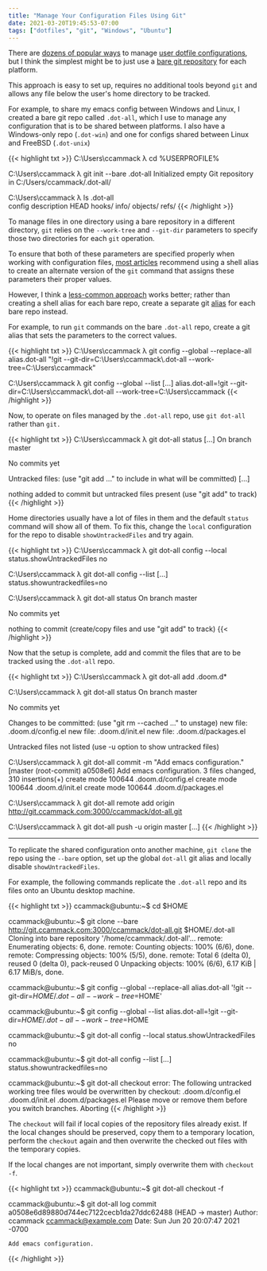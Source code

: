 ```yaml
---
title: "Manage Your Configuration Files Using Git"
date: 2021-03-20T19:45:53-07:00
tags: ["dotfiles", "git", "Windows", "Ubuntu"]
---
```


There are [dozens of popular ways](https://dotfiles.github.io/) to manage [user dotfile configurations](https://github.com/webpro/awesome-dotfiles),
but I think the simplest might be to just use a [bare git repository](https://www.atlassian.com/git/tutorials/dotfiles) for each platform.

<!--more-->

This approach is easy to set up, requires no additional tools beyond `git` and allows any file below the user's home directory to be tracked.

For example, to share my emacs config between Windows and Linux, I created a bare git repo called `.dot-all`, which I use to manage any configuration that is to be shared between platforms.
I also have a Windows-only repo (`.dot-win`) and one for configs shared between Linux and FreeBSD (`.dot-unix`)

{{< highlight txt >}}
C:\Users\ccammack
λ cd %USERPROFILE%

C:\Users\ccammack
λ git init --bare .dot-all
Initialized empty Git repository in C:/Users/ccammack/.dot-all/

C:\Users\ccammack
λ ls .dot-all\
config  description  HEAD  hooks/  info/  objects/  refs/
{{< /highlight >}}

To manage files in one directory using a bare repository in a different directory, `git` relies on the `--work-tree` and `--git-dir` parameters to specify those two directories for each `git` operation.

To ensure that both of these parameters are specified properly when working with configuration files, [most articles](https://www.atlassian.com/git/tutorials/dotfiles) recommend using a shell alias to create an alternate version of the `git` command that assigns these parameters their proper values.

However, I think a [less-common approach](https://dev.to/bowmanjd/store-home-directory-config-files-dotfiles-in-git-using-bash-zsh-or-powershell-the-bare-repo-approach-35l3) works better;
rather than creating a shell alias for each bare repo, create a separate git [alias](https://git-scm.com/book/en/v2/Git-Basics-Git-Aliases) for each bare repo instead.

For example, to run `git` commands on the bare `.dot-all` repo, create a git alias that sets the parameters to the correct values.

{{< highlight txt >}}
C:\Users\ccammack
λ git config --global --replace-all alias.dot-all "!git --git-dir=C:\\Users\\ccammack\\.dot-all --work-tree=C:\\Users\\ccammack"

C:\Users\ccammack
λ git config --global --list
[...]
alias.dot-all=!git --git-dir=C:\\Users\\ccammack\\.dot-all --work-tree=C:\\Users\\ccammack
{{< /highlight >}}

Now, to operate on files managed by the `.dot-all` repo, use `git dot-all` rather than `git.`

{{< highlight txt >}}
C:\Users\ccammack
λ git dot-all status
[...]
On branch master

No commits yet

Untracked files:
  (use "git add <file>..." to include in what will be committed)
		[...]

nothing added to commit but untracked files present (use "git add" to track)
{{< /highlight >}}

Home directories usually have a lot of files in them and the default `status` command will show all of them.
To fix this, change the `local` configuration for the repo to disable `showUntrackedFiles` and try again.

{{< highlight txt >}}
C:\Users\ccammack
λ git dot-all config --local status.showUntrackedFiles no

C:\Users\ccammack
λ git dot-all config --list
[...]
status.showuntrackedfiles=no

C:\Users\ccammack
λ git dot-all status
On branch master

No commits yet

nothing to commit (create/copy files and use "git add" to track)
{{< /highlight >}}

Now that the setup is complete, add and commit the files that are to be tracked using the `.dot-all` repo.

{{< highlight txt >}}
C:\Users\ccammack
λ git dot-all add .doom.d\*

C:\Users\ccammack
λ git dot-all status
On branch master

No commits yet

Changes to be committed:
  (use "git rm --cached <file>..." to unstage)
        new file:   .doom.d/config.el
        new file:   .doom.d/init.el
        new file:   .doom.d/packages.el

Untracked files not listed (use -u option to show untracked files)

C:\Users\ccammack
λ git dot-all commit -m "Add emacs configuration."
[master (root-commit) a0508e6] Add emacs configuration.
 3 files changed, 310 insertions(+)
 create mode 100644 .doom.d/config.el
 create mode 100644 .doom.d/init.el
 create mode 100644 .doom.d/packages.el

C:\Users\ccammack
λ git dot-all remote add origin http://git.ccammack.com:3000/ccammack/dot-all.git

C:\Users\ccammack
λ git dot-all push -u origin master
[...]
{{< /highlight >}}

---

To replicate the shared configuration onto another machine, `git clone` the repo using the `--bare` option, set up the global `dot-all` git alias and locally disable `showUntrackedFiles`.

For example, the following commands replicate the `.dot-all` repo and its files onto an Ubuntu desktop machine.

{{< highlight txt >}}
ccammack@ubuntu:~$ cd $HOME

ccammack@ubuntu:~$ git clone --bare http://git.ccammack.com:3000/ccammack/dot-all.git $HOME/.dot-all
Cloning into bare repository '/home/ccammack/.dot-all'...
remote: Enumerating objects: 6, done.
remote: Counting objects: 100% (6/6), done.
remote: Compressing objects: 100% (5/5), done.
remote: Total 6 (delta 0), reused 0 (delta 0), pack-reused 0
Unpacking objects: 100% (6/6), 6.17 KiB | 6.17 MiB/s, done.

ccammack@ubuntu:~$ git config --global --replace-all alias.dot-all '!git --git-dir=$HOME/.dot-all --work-tree=$HOME'

ccammack@ubuntu:~$ git config --global --list
alias.dot-all=!git --git-dir=$HOME/.dot-all --work-tree=$HOME

ccammack@ubuntu:~$ git dot-all config --local status.showUntrackedFiles no

ccammack@ubuntu:~$ git dot-all config --list
[...]
status.showuntrackedfiles=no

ccammack@ubuntu:~$ git dot-all checkout
error: The following untracked working tree files would be overwritten by checkout:
        .doom.d/config.el
        .doom.d/init.el
        .doom.d/packages.el
Please move or remove them before you switch branches.
Aborting
{{< /highlight >}}

The `checkout` will fail if local copies of the repository files already exist. If the local changes should be preserved, copy them to a temporary location, perform the `checkout` again and
then overwrite the checked out files with the temporary copies.

If the local changes are not important, simply overwrite them with `checkout -f`.

{{< highlight txt >}}
ccammack@ubuntu:~$ git dot-all checkout -f

ccammack@ubuntu:~$ git dot-all log
commit a0508e6d89880d744ec7122cecb1da27ddc62488 (HEAD -> master)
Author: ccammack <ccammack@example.com>
Date:   Sun Jun 20 20:07:47 2021 -0700

    Add emacs configuration.
{{< /highlight >}}
